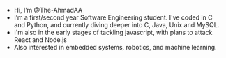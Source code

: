 - Hi, I’m @The-AhmadAA
- I’m a first/second year Software Engineering student. I've coded in C and Python, and currently diving deeper into C, Java, Unix and MySQL.
- I'm also in the early stages of tackling javascript, with plans to attack React and Node.js
- Also interested in embedded systems, robotics, and machine learning.

<!---
The-AhmadAA/The-AhmadAA is a ✨ special ✨ repository because its `README.md` (this file) appears on your GitHub profile.
You can click the Preview link to take a look at your changes.
--->
